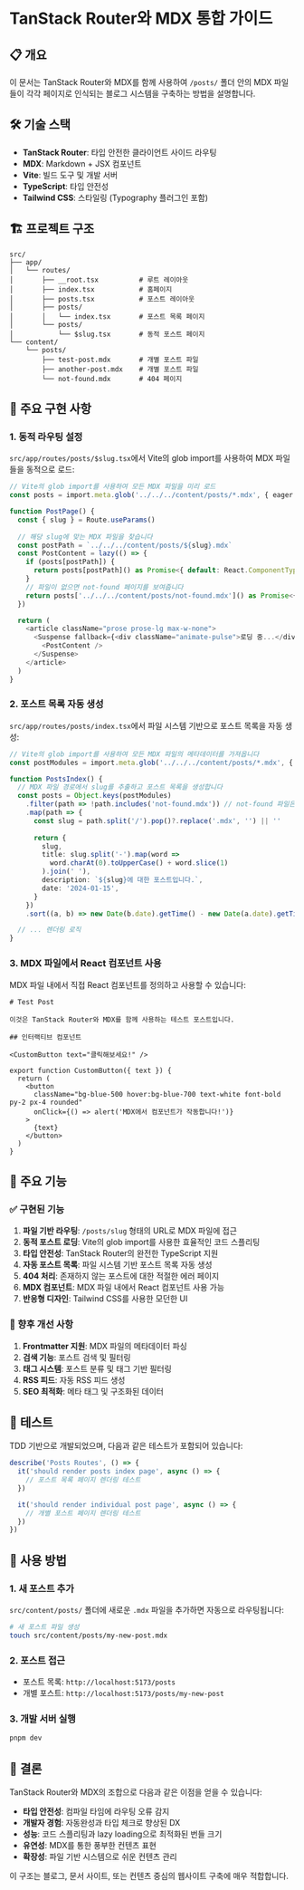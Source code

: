 # TanStack Router와 MDX 통합 가이드

## 📋 개요

이 문서는 TanStack Router와 MDX를 함께 사용하여 `/posts/` 폴더 안의 MDX 파일들이 각각 페이지로 인식되는 블로그 시스템을 구축하는 방법을 설명합니다.

## 🛠 기술 스택

- **TanStack Router**: 타입 안전한 클라이언트 사이드 라우팅
- **MDX**: Markdown + JSX 컴포넌트
- **Vite**: 빌드 도구 및 개발 서버
- **TypeScript**: 타입 안전성
- **Tailwind CSS**: 스타일링 (Typography 플러그인 포함)

## 🏗 프로젝트 구조

```
src/
├── app/
│   └── routes/
│       ├── __root.tsx          # 루트 레이아웃
│       ├── index.tsx           # 홈페이지
│       ├── posts.tsx           # 포스트 레이아웃
│       ├── posts/
│       │   └── index.tsx       # 포스트 목록 페이지
│       └── posts/
│           └── $slug.tsx       # 동적 포스트 페이지
└── content/
    └── posts/
        ├── test-post.mdx       # 개별 포스트 파일
        ├── another-post.mdx    # 개별 포스트 파일
        └── not-found.mdx       # 404 페이지
```

## 🔧 주요 구현 사항

### 1. 동적 라우팅 설정

`src/app/routes/posts/$slug.tsx`에서 Vite의 glob import를 사용하여 MDX 파일들을 동적으로 로드:

```typescript
// Vite의 glob import를 사용하여 모든 MDX 파일을 미리 로드
const posts = import.meta.glob('../../../content/posts/*.mdx', { eager: false })

function PostPage() {
  const { slug } = Route.useParams()
  
  // 해당 slug에 맞는 MDX 파일을 찾습니다
  const postPath = `../../../content/posts/${slug}.mdx`
  const PostContent = lazy(() => {
    if (posts[postPath]) {
      return posts[postPath]() as Promise<{ default: React.ComponentType }>
    }
    // 파일이 없으면 not-found 페이지를 보여줍니다
    return posts['../../../content/posts/not-found.mdx']() as Promise<{ default: React.ComponentType }>
  })

  return (
    <article className="prose prose-lg max-w-none">
      <Suspense fallback={<div className="animate-pulse">로딩 중...</div>}>
        <PostContent />
      </Suspense>
    </article>
  )
}
```

### 2. 포스트 목록 자동 생성

`src/app/routes/posts/index.tsx`에서 파일 시스템 기반으로 포스트 목록을 자동 생성:

```typescript
// Vite의 glob import를 사용하여 모든 MDX 파일의 메타데이터를 가져옵니다
const postModules = import.meta.glob('../../../content/posts/*.mdx', { eager: false })

function PostsIndex() {
  // MDX 파일 경로에서 slug를 추출하고 포스트 목록을 생성합니다
  const posts = Object.keys(postModules)
    .filter(path => !path.includes('not-found.mdx')) // not-found 파일은 제외
    .map(path => {
      const slug = path.split('/').pop()?.replace('.mdx', '') || ''
      
      return {
        slug,
        title: slug.split('-').map(word => 
          word.charAt(0).toUpperCase() + word.slice(1)
        ).join(' '),
        description: `${slug}에 대한 포스트입니다.`,
        date: '2024-01-15',
      }
    })
    .sort((a, b) => new Date(b.date).getTime() - new Date(a.date).getTime())

  // ... 렌더링 로직
}
```

### 3. MDX 파일에서 React 컴포넌트 사용

MDX 파일 내에서 직접 React 컴포넌트를 정의하고 사용할 수 있습니다:

```mdx
# Test Post

이것은 TanStack Router와 MDX를 함께 사용하는 테스트 포스트입니다.

## 인터랙티브 컴포넌트

<CustomButton text="클릭해보세요!" />

export function CustomButton({ text }) {
  return (
    <button 
      className="bg-blue-500 hover:bg-blue-700 text-white font-bold py-2 px-4 rounded"
      onClick={() => alert('MDX에서 컴포넌트가 작동합니다!')}
    >
      {text}
    </button>
  )
}
```

## 🎯 주요 기능

### ✅ 구현된 기능

1. **파일 기반 라우팅**: `/posts/slug` 형태의 URL로 MDX 파일에 접근
2. **동적 포스트 로딩**: Vite의 glob import를 사용한 효율적인 코드 스플리팅
3. **타입 안전성**: TanStack Router의 완전한 TypeScript 지원
4. **자동 포스트 목록**: 파일 시스템 기반 포스트 목록 자동 생성
5. **404 처리**: 존재하지 않는 포스트에 대한 적절한 에러 페이지
6. **MDX 컴포넌트**: MDX 파일 내에서 React 컴포넌트 사용 가능
7. **반응형 디자인**: Tailwind CSS를 사용한 모던한 UI

### 🔄 향후 개선 사항

1. **Frontmatter 지원**: MDX 파일의 메타데이터 파싱
2. **검색 기능**: 포스트 검색 및 필터링
3. **태그 시스템**: 포스트 분류 및 태그 기반 필터링
4. **RSS 피드**: 자동 RSS 피드 생성
5. **SEO 최적화**: 메타 태그 및 구조화된 데이터

## 🧪 테스트

TDD 기반으로 개발되었으며, 다음과 같은 테스트가 포함되어 있습니다:

```typescript
describe('Posts Routes', () => {
  it('should render posts index page', async () => {
    // 포스트 목록 페이지 렌더링 테스트
  })

  it('should render individual post page', async () => {
    // 개별 포스트 페이지 렌더링 테스트
  })
})
```

## 🚀 사용 방법

### 1. 새 포스트 추가

`src/content/posts/` 폴더에 새로운 `.mdx` 파일을 추가하면 자동으로 라우팅됩니다:

```bash
# 새 포스트 파일 생성
touch src/content/posts/my-new-post.mdx
```

### 2. 포스트 접근

- 포스트 목록: `http://localhost:5173/posts`
- 개별 포스트: `http://localhost:5173/posts/my-new-post`

### 3. 개발 서버 실행

```bash
pnpm dev
```

## 📝 결론

TanStack Router와 MDX의 조합으로 다음과 같은 이점을 얻을 수 있습니다:

- **타입 안전성**: 컴파일 타임에 라우팅 오류 감지
- **개발자 경험**: 자동완성과 타입 체크로 향상된 DX
- **성능**: 코드 스플리팅과 lazy loading으로 최적화된 번들 크기
- **유연성**: MDX를 통한 풍부한 컨텐츠 표현
- **확장성**: 파일 기반 시스템으로 쉬운 컨텐츠 관리

이 구조는 블로그, 문서 사이트, 또는 컨텐츠 중심의 웹사이트 구축에 매우 적합합니다. 